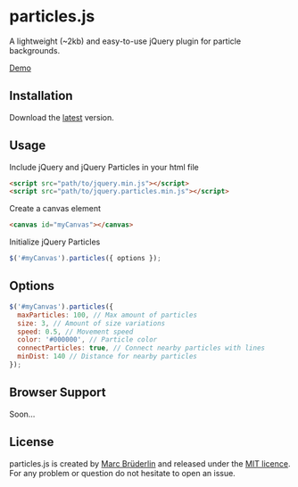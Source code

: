 # particles.js

A lightweight (~2kb) and easy-to-use jQuery plugin for particle backgrounds.

[Demo](https://www.marcbruederlin.com/particles)

## Installation
Download the [latest](https://github.com/maaarc/particles/archive/master.zip) version.

## Usage
Include jQuery and jQuery Particles in your html file
```html
<script src="path/to/jquery.min.js"></script>
<script src="path/to/jquery.particles.min.js"></script>
```

Create a canvas element
```html
<canvas id="myCanvas"></canvas>
```

Initialize jQuery Particles
```javascript
$('#myCanvas').particles({ options });
```

## Options
```javascript
$('#myCanvas').particles({
  maxParticles: 100, // Max amount of particles
  size: 3, // Amount of size variations
  speed: 0.5, // Movement speed
  color: '#000000', // Particle color
  connectParticles: true, // Connect nearby particles with lines
  minDist: 140 // Distance for nearby particles
});
```

## Browser Support
Soon…

## License
particles.js is created by [Marc Brüderlin](https://marcbruederlin.com) and released 
under the [MIT licence](https://github.com/marcbruederlin/particles.js/blob/master/LICENSE).
For any problem or question do not hesitate to open an issue.